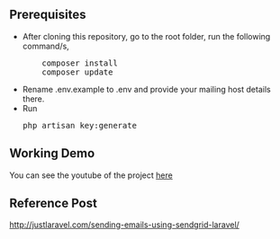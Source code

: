 ## Prerequisites
<ul>
<li>After cloning this repository, go to the root folder, run the following command/s,
<pre>
    composer install
    composer update</pre>
</li>
<li>Rename .env.example to .env and provide your mailing host details there.</li>

<li>Run <pre>php artisan key:generate</pre> </li>

</ul>

## Working Demo
You can see the youtube of the project <a href="https://www.youtube.com/watch?v=1BhMC6dOTXs" target="_blank">here</a>

## Reference Post
<a href="http://justlaravel.com/sending-emails-using-sendgrid-laravel/">http://justlaravel.com/sending-emails-using-sendgrid-laravel/
</a>
